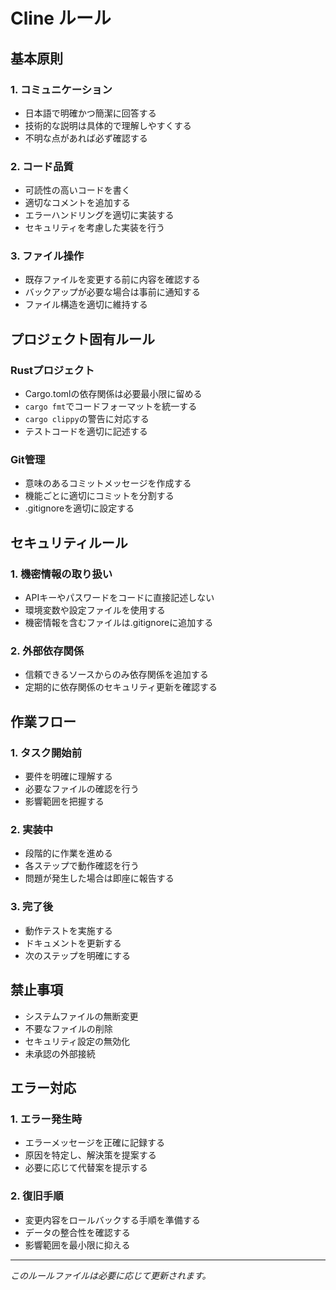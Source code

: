 # Cline ルール

## 基本原則

### 1. コミュニケーション
- 日本語で明確かつ簡潔に回答する
- 技術的な説明は具体的で理解しやすくする
- 不明な点があれば必ず確認する

### 2. コード品質
- 可読性の高いコードを書く
- 適切なコメントを追加する
- エラーハンドリングを適切に実装する
- セキュリティを考慮した実装を行う

### 3. ファイル操作
- 既存ファイルを変更する前に内容を確認する
- バックアップが必要な場合は事前に通知する
- ファイル構造を適切に維持する

## プロジェクト固有ルール

### Rustプロジェクト
- Cargo.tomlの依存関係は必要最小限に留める
- `cargo fmt`でコードフォーマットを統一する
- `cargo clippy`の警告に対応する
- テストコードを適切に記述する

### Git管理
- 意味のあるコミットメッセージを作成する
- 機能ごとに適切にコミットを分割する
- .gitignoreを適切に設定する

## セキュリティルール

### 1. 機密情報の取り扱い
- APIキーやパスワードをコードに直接記述しない
- 環境変数や設定ファイルを使用する
- 機密情報を含むファイルは.gitignoreに追加する

### 2. 外部依存関係
- 信頼できるソースからのみ依存関係を追加する
- 定期的に依存関係のセキュリティ更新を確認する

## 作業フロー

### 1. タスク開始前
- 要件を明確に理解する
- 必要なファイルの確認を行う
- 影響範囲を把握する

### 2. 実装中
- 段階的に作業を進める
- 各ステップで動作確認を行う
- 問題が発生した場合は即座に報告する

### 3. 完了後
- 動作テストを実施する
- ドキュメントを更新する
- 次のステップを明確にする

## 禁止事項

- システムファイルの無断変更
- 不要なファイルの削除
- セキュリティ設定の無効化
- 未承認の外部接続

## エラー対応

### 1. エラー発生時
- エラーメッセージを正確に記録する
- 原因を特定し、解決策を提案する
- 必要に応じて代替案を提示する

### 2. 復旧手順
- 変更内容をロールバックする手順を準備する
- データの整合性を確認する
- 影響範囲を最小限に抑える

---

*このルールファイルは必要に応じて更新されます。*
